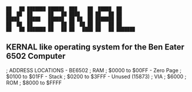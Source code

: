 ```
██   ██ ███████ ██████  ███    ██  █████  ██      
██  ██  ██      ██   ██ ████   ██ ██   ██ ██      
█████   █████   ██████  ██ ██  ██ ███████ ██      
██  ██  ██      ██   ██ ██  ██ ██ ██   ██ ██      
██   ██ ███████ ██   ██ ██   ████ ██   ██ ███████ 
```

## KERNAL like operating system for the Ben Eater 6502 Computer

; ADDRESS LOCATIONS - BE6502
; RAM
; $0000 to $00FF - Zero Page
; $0100 to $01FF - Stack
; $0200 to $3FFF - Unused (15873)
; VIA
; $6000
; ROM
; $8000 to $FFFF